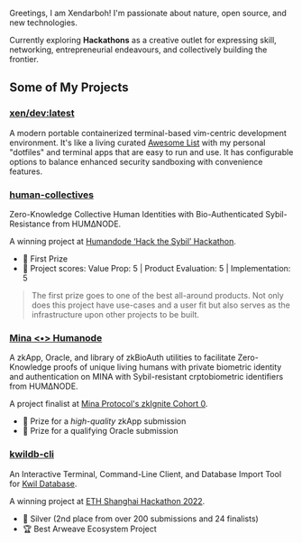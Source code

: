 Greetings, I am Xendarboh! I'm passionate about nature, open source, and new technologies.

Currently exploring **Hackathons** as a creative outlet for expressing skill,
networking, entrepreneurial endeavours, and collectively building the frontier.

## Some of My Projects

### [xen/dev:latest](https://github.com/xendarboh/xendev)

A modern portable containerized terminal-based vim-centric development
environment. It's like a living curated [Awesome
List](https://github.com/sindresorhus/awesome) with my personal "dotfiles" and
terminal apps that are easy to run and use. It has configurable options to
balance enhanced security sandboxing with convenience features.

### [human-collectives](https://github.com/xendarboh/human-collectives)

Zero-Knowledge Collective Human Identities with Bio-Authenticated Sybil-Resistance from HUMΔNODE.

A winning project at [Humandode ‘Hack the Sybil’ Hackathon](https://blog.humanode.io/announcing-hack-the-sybil-hackathon-winners/).

- 🏅️ First Prize
- 💯 Project scores: Value Prop: 5 | Product Evaluation: 5 | Implementation: 5

> The first prize goes to one of the best all-around products. Not only does this project have use-cases and a user fit but also serves as the infrastructure upon other projects to be built.

### [Mina <•> Humanode](https://github.com/xendarboh/mina-zkignite-cohort0)

A zkApp, Oracle, and library of zkBioAuth utilities to facilitate
Zero-Knowledge proofs of unique living humans with private biometric identity
and authentication on MINA with Sybil-resistant crptobiometric identifiers from
HUMΔNODE.

A project finalist at [Mina Protocol's zkIgnite Cohort 0](https://minaprotocol.com/blog/zkignite-cohort0).

- 🎉 Prize for a _high-quality_ zkApp submission
- 🔮 Prize for a qualifying Oracle submission

### [kwildb-cli](https://github.com/xendarboh/kwildb-cli)

An Interactive Terminal, Command-Line Client, and Database Import Tool for [Kwil Database](https://kwil.com/).

A winning project at [ETH Shanghai Hackathon 2022](https://medium.com/@ethshanghai/announcing-winners-of-the-eth-shanghai-hackathon-2022-4ebacdf660d2).

- 🥈 Silver (2nd place from over 200 submissions and 24 finalists)
- 🏆 Best Arweave Ecosystem Project
